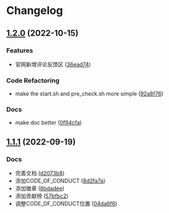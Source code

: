 # Changelog

## [1.2.0](https://github.com/WGrape/CIManager/compare/v1.1.1...v1.2.0) (2022-10-15)


### Features

* 官网新增评论反馈区 ([36ead74](https://github.com/WGrape/CIManager/commit/36ead74bb36349fb1adf9ca540819528d5d4ee37))


### Code Refactoring

* make the start.sh and pre_check.sh more simple ([92a8f76](https://github.com/WGrape/CIManager/commit/92a8f76ee6bc49f7ef24d39eacc235e79444842b))


### Docs

* make doc better ([0f94cfa](https://github.com/WGrape/CIManager/commit/0f94cfa973dcd9ee6365baf5e207a7de4afded29))

## [1.1.1](https://github.com/WGrape/CIManager/compare/v1.1.0...v1.1.1) (2022-09-19)


### Docs

* 完善文档 ([d2073b8](https://github.com/WGrape/CIManager/commit/d2073b845753a17bbc02fdccf6f765fd53a91201))
* 添加CODE_OF_CONDUCT ([8d2fa7a](https://github.com/WGrape/CIManager/commit/8d2fa7ab473de2be9a3370446f7ff01048f8b383))
* 添加徽章 ([8bdadee](https://github.com/WGrape/CIManager/commit/8bdadee50931a0024b79f6a7a155464ff6fa9a88))
* 添加贡献榜 ([57bfbc2](https://github.com/WGrape/CIManager/commit/57bfbc2936edc8ebe58967213b597d316c604ffa))
* 调整CODE_OF_CONDUCT位置 ([04da6f6](https://github.com/WGrape/CIManager/commit/04da6f64b09c6018ce81a83a3270759e2d56b319))

